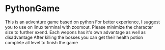 # PythonGame
This is an adventure game based on python
For better experience, I suggest you to use on linux terminal with zoomout. 
Please minimize the character size to further exend.
Each wepons has it's own advantage as well as disadvantage
After killing the bosses you can get their health potion
complete all level to finish the game
